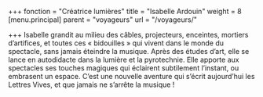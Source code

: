 +++
fonction = "Créatrice lumières"
title = "Isabelle Ardouin"
weight = 8
[menu.principal]
parent = "voyageurs"
url = "/voyageurs/"

+++
Isabelle grandit au milieu des câbles, projecteurs, enceintes, mortiers d’artifices, et toutes ces « bidouilles » qui vivent dans le monde du spectacle, sans jamais éteindre la musique. Après des études d’art, elle se lance en autodidacte dans la lumière et la pyrotechnie. Elle apporte aux spectacles ses touches magiques qui éclairent subtilement l’instant, ou embrasent un espace. C’est une nouvelle aventure qui s’écrit aujourd’hui les Lettres Vives, et que jamais ne s’arrête la musique !